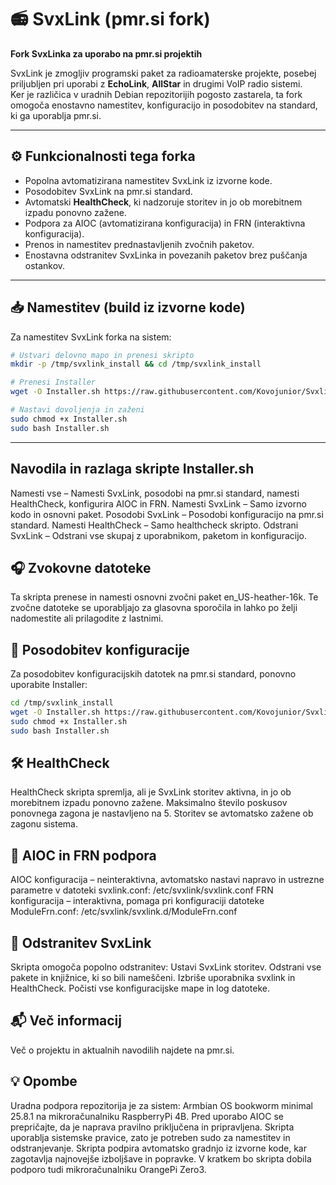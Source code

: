 # 📻 SvxLink (pmr.si fork)

**Fork SvxLinka za uporabo na pmr.si projektih**

SvxLink je zmogljiv programski paket za radioamaterske projekte, posebej priljubljen pri uporabi z **EchoLink**, **AllStar** in drugimi VoIP radio sistemi.  
Ker je različica v uradnih Debian repozitorijih pogosto zastarela, ta fork omogoča enostavno namestitev, konfiguracijo in posodobitev na standard, ki ga uporablja pmr.si.

---

## ⚙️ Funkcionalnosti tega forka

- Popolna avtomatizirana namestitev SvxLink iz izvorne kode.  
- Posodobitev SvxLink na pmr.si standard.  
- Avtomatski **HealthCheck**, ki nadzoruje storitev in jo ob morebitnem izpadu ponovno zažene.  
- Podpora za AIOC (avtomatizirana konfiguracija) in FRN (interaktivna konfiguracija).  
- Prenos in namestitev prednastavljenih zvočnih paketov.  
- Enostavna odstranitev SvxLinka in povezanih paketov brez puščanja ostankov.

---

## 📥 Namestitev (build iz izvorne kode)

Za namestitev SvxLink forka na sistem:

```bash
# Ustvari delovno mapo in prenesi skripto
mkdir -p /tmp/svxlink_install && cd /tmp/svxlink_install

# Prenesi Installer
wget -O Installer.sh https://raw.githubusercontent.com/Kovojunior/Svxlink/main/installer/Installer.sh

# Nastavi dovoljenja in zaženi
sudo chmod +x Installer.sh
sudo bash Installer.sh
```

---

## Navodila in razlaga skripte Installer.sh
Namesti vse – Namesti SvxLink, posodobi na pmr.si standard, namesti HealthCheck, konfigurira AIOC in FRN.
Namesti SvxLink – Samo izvorno kodo in osnovni paket.
Posodobi SvxLink – Posodobi konfiguracijo na pmr.si standard.
Namesti HealthCheck – Samo healthcheck skripto.
Odstrani SvxLink – Odstrani vse skupaj z uporabnikom, paketom in konfiguracijo.

## 🎧 Zvokovne datoteke
Ta skripta prenese in namesti osnovni zvočni paket en_US-heather-16k.
Te zvočne datoteke se uporabljajo za glasovna sporočila in lahko po želji nadomestite ali prilagodite z lastnimi.

## 🔄 Posodobitev konfiguracije
Za posodobitev konfiguracijskih datotek na pmr.si standard, ponovno uporabite Installer:
```bash
cd /tmp/svxlink_install
wget -O Installer.sh https://raw.githubusercontent.com/Kovojunior/Svxlink/main/installer/Installer.sh
sudo chmod +x Installer.sh
sudo bash Installer.sh
```

## 🛠 HealthCheck
HealthCheck skripta spremlja, ali je SvxLink storitev aktivna, in jo ob morebitnem izpadu ponovno zažene.
Maksimalno število poskusov ponovnega zagona je nastavljeno na 5.
Storitev se avtomatsko zažene ob zagonu sistema.

## 🔧 AIOC in FRN podpora
AIOC konfiguracija – neinteraktivna, avtomatsko nastavi napravo in ustrezne parametre v datoteki svxlink.conf: /etc/svxlink/svxlink.conf
FRN konfiguracija – interaktivna, pomaga pri konfiguraciji datoteke ModuleFrn.conf: /etc/svxlink/svxlink.d/ModuleFrn.conf


## 🧹 Odstranitev SvxLink
Skripta omogoča popolno odstranitev:
Ustavi SvxLink storitev.
Odstrani vse pakete in knjižnice, ki so bili nameščeni.
Izbriše uporabnika svxlink in HealthCheck.
Počisti vse konfiguracijske mape in log datoteke.

## 📬 Več informacij
Več o projektu in aktualnih navodilih najdete na pmr.si.

## 💡 Opombe
Uradna podpora repozitorija je za sistem: Armbian OS bookworm minimal 25.8.1 na mikroračunalniku RaspberryPi 4B.
Pred uporabo AIOC se prepričajte, da je naprava pravilno priključena in pripravljena.
Skripta uporablja sistemske pravice, zato je potreben sudo za namestitev in odstranjevanje.
Skripta podpira avtomatsko gradnjo iz izvorne kode, kar zagotavlja najnovejše izboljšave in popravke.
V kratkem bo skripta dobila podporo tudi mikroračunalniku OrangePi Zero3.

